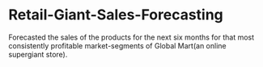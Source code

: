 # Retail-Giant-Sales-Forecasting
Forecasted the sales of the products for the next six months for that most consistently profitable market-segments of Global Mart(an online supergiant store). 
